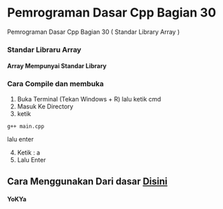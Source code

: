 # Pemrograman Dasar Cpp Bagian 30
 Pemrograman Dasar Cpp Bagian 30 ( Standar Library Array )

 ### Standar Libraru Array
 #### Array Mempunyai Standar Library

 ### Cara Compile dan membuka
1. Buka Terminal (Tekan Windows + R) lalu ketik cmd
2. Masuk Ke Directory
3. ketik
```
g++ main.cpp
```
lalu enter

4. Ketik : a
5. Lalu Enter

## Cara Menggunakan Dari dasar [Disini](https://github.com/YoKYa/Pemrograman-Dasar-Cpp-Bagian-1)


#### YoKYa
